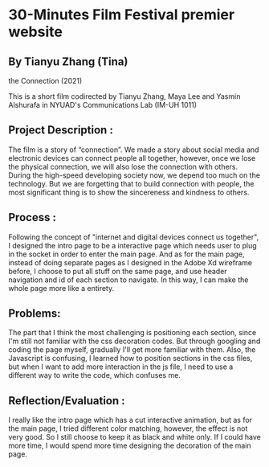 # 30-Minutes Film Festival premier website
 
## By Tianyu Zhang (Tina)

the Connection (2021)

This is a short film codirected by Tianyu Zhang, Maya Lee and Yasmin Alshurafa in NYUAD's Communications Lab (IM-UH 1011)

## Project Description :

The film is a story of “connection”. We made a story about social media and electronic devices can connect people all together, however, once we lose the physical connection, we will also lose the connection with others. During the high-speed developing society now, we depend too much on the technology. But we are forgetting that to build connection with people, the most significant thing is to show the sincereness and kindness to others.

## Process :

Following the concept of "internet and digital devices connect us together", I designed the intro page to be a interactive page which needs user to plug in the socket in order to enter the main page.
And as for the main page, instead of doing separate pages as I designed in the Adobe Xd wireframe before, I choose to put all stuff on the same page, and use header navigation and id of each section to navigate. In this way, I can make the whole page more like a entirety.

## Problems:
The part that I think the most challenging is positioning each section, since I'm still not familiar with the css decoration codes. But through googling and coding the page myself, gradually I'll get more familiar with them.
Also, the Javascript is confusing, I learned how to position sections in the css files, but when I want to add more interaction in the js file, I need to use a different way to write the code, which confuses me.

## Reflection/Evaluation :

I really like the intro page which has a cut interactive animation, but as for the main page, I tried different color matching, however, the effect is not very good. So I still choose to keep it as black and white only. If I could have more time, I would spend more time designing the decoration of the main page. 
